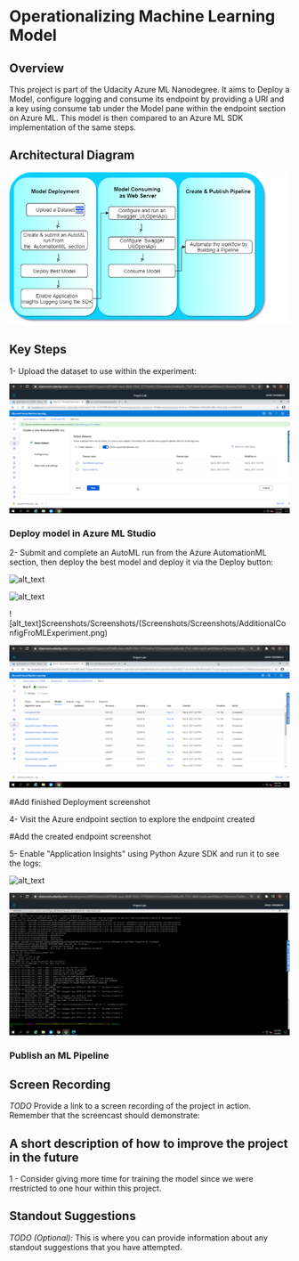 # Operationalizing Machine Learning Model

## Overview 

This project is part of the Udacity Azure ML Nanodegree. It aims to Deploy a Model, configure logging and consume its endpoint by providing a URI and a key using consume tab under the Model pane within the endpoint section on Azure ML. This model is then compared to an Azure ML SDK implementation of the same steps.

## Architectural Diagram

![alt_text](Screenshots/ArchitecturalDiagram.png)

## Key Steps
   1- Upload the dataset to use within the experiment:
   
   ![alt_text](BankMarketingDataset.png)
   
### Deploy model in Azure ML Studio

   2- Submit and complete an AutoML run from the Azure AutomationML section, then deploy the best model and deploy it via the Deploy button:
   
   
   ![alt_text](Screenshots/Screenshots/Screenshots/Screenshots/AutoMLCreated.png)
   
   ![alt_text](Screenshots/Screenshots/Screenshots/CompletedExperiment.png)
   
   ![alt_text]Screenshots/Screenshots/(Screenshots/Screenshots/AdditionalConfigFroMLExperiment.png)
   
   ![alt_text](Screenshots/BestModel.png)
   
   #Add finished Deployment screenshot
   
   4- Visit the Azure endpoint section to explore the endpoint created
   
   #Add the created endpoint screenshot
   
   5- Enable "Application Insights" using Python Azure SDK and run it to see the logs:
   
   ![alt_text](Screenshots/Screenshots/EnabledAppInsights.png)
  
   ![alt_text](Screenshots/RunnedLogScript.png)
   
### Publish an ML Pipeline

## Screen Recording
*TODO* Provide a link to a screen recording of the project in action. Remember that the screencast should demonstrate:

## A short description of how to improve the project in the future

1 - Consider giving more time for training the model since we were rrestricted to one hour within this project.


## Standout Suggestions
*TODO (Optional):* This is where you can provide information about any standout suggestions that you have attempted.
